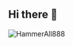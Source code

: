 ## Hi there 👋
<p><img align="center" src="https://github-readme-streak-stats.herokuapp.com/?user=HammerAll888&theme=tokyonight" alt="HammerAll888" /></p>
<!--
**HammerAll888/HammerAll888** is a ✨ _special_ ✨ repository because its `README.md` (this file) appears on your GitHub profile.

Here are some ideas to get you started:

- 🔭 I’m currently working on ...
- 🌱 I’m currently learning ...
- 👯 I’m looking to collaborate on ...
- 🤔 I’m looking for help with ...
- 💬 Ask me about ...
- 📫 How to reach me: ...
- 😄 Pronouns: ...
- ⚡ Fun fact: ...
-->
